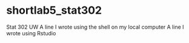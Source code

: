 # shortlab5_stat302
Stat 302 UW
A line I wrote using the shell on my local computer
A line I wrote using Rstudio